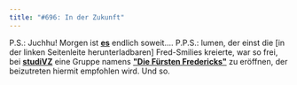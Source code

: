 ```yaml
---
title: "#696: In der Zukunft"
---
```


P.S.: Juchhu! Morgen ist <a href="http://www.fonflatter.de/bilder/ausstellung_plakat.png"><strong>es</strong></a> endlich soweit....
P.P.S.: lumen, der einst die [in der linken Seitenleite herunterladbaren] Fred-Smilies kreierte, war so frei, bei <a href="http://www.studivz.net/"><strong>studiVZ</strong></a> eine Gruppe namens <a href="http://www.studivz.net/group.php?ids=e8c25c71b0499c80"><strong>"Die Fürsten Fredericks"</strong></a> zu eröffnen, der beizutreten hiermit empfohlen wird.
Und so.

